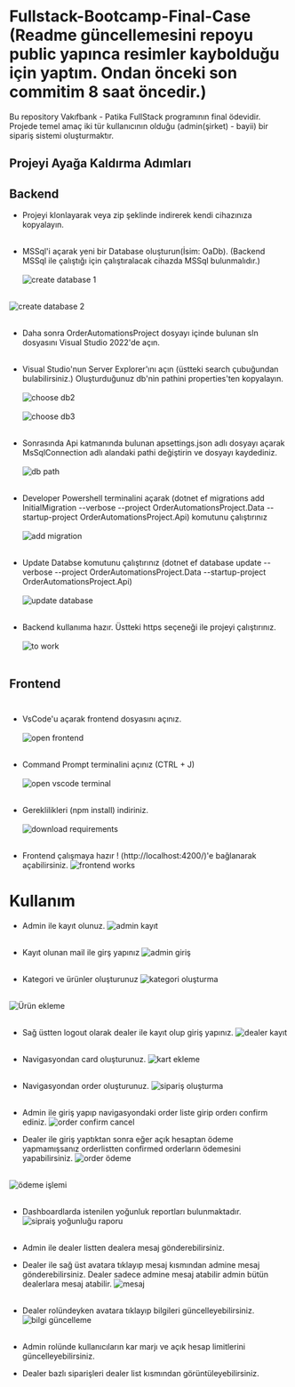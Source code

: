 # Fullstack-Bootcamp-Final-Case (Readme güncellemesini repoyu public yapınca resimler kaybolduğu için yaptım. Ondan önceki son commitim 8 saat öncedir.)
Bu repository Vakıfbank - Patika FullStack programının final ödevidir. Projede temel amaç iki tür kullanıcının olduğu (admin(şirket) - bayii) bir sipariş sistemi oluşturmaktır. 

## Projeyi Ayağa Kaldırma Adımları 
## Backend
- Projeyi klonlayarak veya zip şeklinde indirerek kendi cihazınıza kopyalayın. <br/> <br/>


- MSSql'i açarak yeni bir Database oluşturun(İsim: OaDb). (Backend MSSql ile çalıştığı için çalıştıralacak cihazda MSSql bulunmalıdır.) <br/> <br/>
![create database 1](https://github.com/kutaymalik/Fullstack-Bootcamp-Final-Case/assets/56682209/97b9dd83-e1fe-4085-82c3-d4d08c24dd0a) <br/> <br/>

![create database 2](https://github.com/kutaymalik/Fullstack-Bootcamp-Final-Case/assets/56682209/54733622-6640-4c60-99ef-77f3b580f987) <br/> <br/>

  
- Daha sonra OrderAutomationsProject dosyayı içinde bulunan sln dosyasını Visual Studio 2022'de açın. <br/> <br/>

  
- Visual Studio'nun Server Explorer'ını açın (üstteki search çubuğundan bulabilirsiniz.) Oluşturduğunuz db'nin pathini properties'ten kopyalayın. <br/> <br/>
![choose db2](https://github.com/kutaymalik/Fullstack-Bootcamp-Final-Case/assets/56682209/e1d97e4b-3c74-4c5f-9cdd-e49096c70b4c)<br/> <br/>
![choose db3](https://github.com/kutaymalik/Fullstack-Bootcamp-Final-Case/assets/56682209/34a25cbd-537b-4c5f-85bc-76fe7fb969e9) <br/> <br/>

  
- Sonrasında Api katmanında bulunan apsettings.json adlı dosyayı açarak MsSqlConnection adlı alandaki pathi değiştirin ve dosyayı kaydediniz. <br/> <br/>
 ![db path](https://github.com/kutaymalik/Fullstack-Bootcamp-Final-Case/assets/56682209/99c88d2e-ed3a-450e-aef3-f6df6fc81168)<br/> <br/>

  
- Developer Powershell terminalini açarak (dotnet ef migrations add InitialMigration --verbose --project OrderAutomationsProject.Data --startup-project OrderAutomationsProject.Api) komutunu çalıştırınız  <br/> <br/>
![add migration](https://github.com/kutaymalik/Fullstack-Bootcamp-Final-Case/assets/56682209/982c9fbe-15f4-47c7-b38a-3084cc6e1197) <br/> <br/>


- Update Databse komutunu çalıştırınız (dotnet ef database update  --verbose --project OrderAutomationsProject.Data --startup-project OrderAutomationsProject.Api) <br/> <br/>
![update database](https://github.com/kutaymalik/Fullstack-Bootcamp-Final-Case/assets/56682209/bfc43e12-3238-4096-8c20-f0fb97967e63)<br/> <br/>

  
- Backend kullanıma hazır. Üstteki https seçeneği ile projeyi çalıştırınız. <br/> <br/>
![to work](https://github.com/kutaymalik/Fullstack-Bootcamp-Final-Case/assets/56682209/586164ee-fecc-48e1-a2ad-29828e5c1ae8)<br/> <br/>

## Frontend <br/> <br/>
- VsCode'u açarak frontend dosyasını açınız. <br/> <br/>
![open frontend](https://github.com/kutaymalik/Fullstack-Bootcamp-Final-Case/assets/56682209/97524600-ecd6-4589-9958-d3357d82cfbc)<br/> <br/>

  
- Command Prompt terminalini açınız (CTRL + J) <br/> <br/>
![open vscode terminal](https://github.com/kutaymalik/Fullstack-Bootcamp-Final-Case/assets/56682209/0b615dbc-f325-4c49-80e8-d7c487a378a0) <br/> <br/>

  
- Gereklilikleri (npm install) indiriniz. <br/> <br/>
![download requirements](https://github.com/kutaymalik/Fullstack-Bootcamp-Final-Case/assets/56682209/ef4e5964-89c5-49f3-a404-558d286b7b1f) <br/> <br/>

  
- Frontend çalışmaya hazır ! (http://localhost:4200/)'e bağlanarak açabilirsiniz.
![frontend works](https://github.com/kutaymalik/Fullstack-Bootcamp-Final-Case/assets/56682209/f459e333-a61e-4bbd-8f92-2e72f2dc81a3)

# Kullanım
- Admin ile kayıt olunuz.
![admin kayıt](https://github.com/kutaymalik/Fullstack-Bootcamp-Final-Case/assets/56682209/3f83730b-1781-423e-a11e-824cd47ac50e)  <br/> <br/>

- Kayıt olunan mail ile girş yapınız
![admin giriş](https://github.com/kutaymalik/Fullstack-Bootcamp-Final-Case/assets/56682209/3eacfbc6-74d5-40e3-a366-ef8169ce0fc1)  <br/> <br/>

- Kategori ve ürünler oluşturunuz
![kategori oluşturma](https://github.com/kutaymalik/Fullstack-Bootcamp-Final-Case/assets/56682209/686cb6f8-997c-4535-80d9-461b3a92419e)  <br/> <br/>

![Ürün ekleme](https://github.com/kutaymalik/Fullstack-Bootcamp-Final-Case/assets/56682209/2c736354-a78c-49f8-8adf-bd1de8180e7e)  <br/> <br/>

- Sağ üstten logout olarak dealer ile kayıt olup giriş yapınız.
![dealer kayıt](https://github.com/kutaymalik/Fullstack-Bootcamp-Final-Case/assets/56682209/8eaf0c5f-3c8e-465f-b136-a39a9b79366e)  <br/> <br/>


- Navigasyondan card oluşturunuz.
![kart ekleme](https://github.com/kutaymalik/Fullstack-Bootcamp-Final-Case/assets/56682209/e6e019d2-81a2-4065-8ef1-9acee4fc514e)  <br/> <br/>

- Navigasyondan order oluşturunuz.
![sipariş oluşturma](https://github.com/kutaymalik/Fullstack-Bootcamp-Final-Case/assets/56682209/9ca18e3c-9e8c-4370-b245-7efe1d503167)  <br/> <br/>


- Admin ile giriş yapıp navigasyondaki order liste girip orderı confirm ediniz.
![order confirm cancel](https://github.com/kutaymalik/Fullstack-Bootcamp-Final-Case/assets/56682209/b24998da-e5f5-4a45-8979-e1c986e6974b)

- Dealer ile giriş yaptıktan sonra eğer açık hesaptan ödeme yapmamışsanız orderlistten confirmed orderların ödemesini yapabilirsiniz.
![order ödeme](https://github.com/kutaymalik/Fullstack-Bootcamp-Final-Case/assets/56682209/525a3754-49fc-4548-bc53-43947b341fe3)  <br/> <br/>

![ödeme işlemi](https://github.com/kutaymalik/Fullstack-Bootcamp-Final-Case/assets/56682209/6f70f693-c55e-4336-9b0a-1064778d7d89)  <br/> <br/>

  
- Dashboardlarda istenilen yoğunluk reportları bulunmaktadır.
![sipraiş yoğunluğu raporu](https://github.com/kutaymalik/Fullstack-Bootcamp-Final-Case/assets/56682209/6160b59f-5dac-4fec-9f28-6c853ed4f0da)  <br/> <br/>


- Admin ile dealer listten dealera mesaj gönderebilirsiniz.
- Dealer ile sağ üst avatara tıklayıp mesaj kısmından admine mesaj gönderebilirsiniz. Dealer sadece admine mesaj atabilir admin bütün dealerlara mesaj atabilir.
![mesaj](https://github.com/kutaymalik/Fullstack-Bootcamp-Final-Case/assets/56682209/054ac3ea-fa77-4444-b6df-eef39137595c)  <br/> <br/>

- Dealer rolündeyken avatara tıklayıp bilgileri güncelleyebilirsiniz.
![bilgi güncelleme](https://github.com/kutaymalik/Fullstack-Bootcamp-Final-Case/assets/56682209/6f130b65-3375-4714-ab07-78e9474e814b)  <br/> <br/>

- Admin rolünde kullanıcıların kar marjı ve açık hesap limitlerini güncelleyebilirsiniz.
- Dealer bazlı siparişleri dealer list kısmından görüntüleyebilirsiniz.
